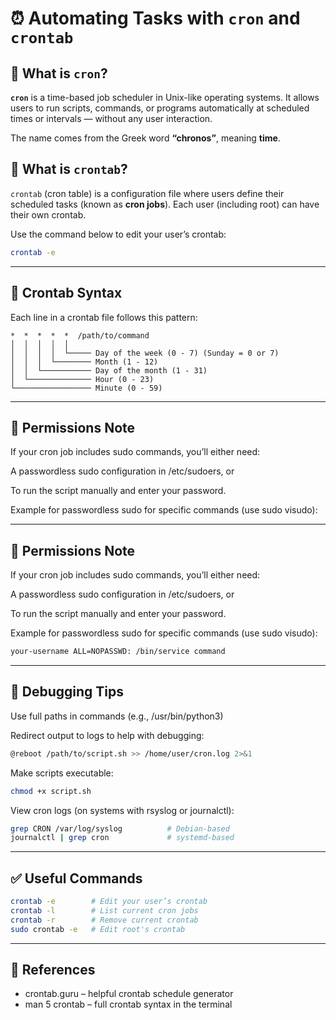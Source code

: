 # ⏰ Automating Tasks with `cron` and `crontab`

## 📘 What is `cron`?

**`cron`** is a time-based job scheduler in Unix-like operating systems. It allows users to run scripts, commands, or programs automatically at scheduled times or intervals — without any user interaction.

The name comes from the Greek word **“chronos”**, meaning **time**.

## 🧰 What is `crontab`?

`crontab` (cron table) is a configuration file where users define their scheduled tasks (known as **cron jobs**). Each user (including root) can have their own crontab.

Use the command below to edit your user’s crontab:

```bash
crontab -e
```

---

## 🧠 Crontab Syntax
Each line in a crontab file follows this pattern:

```
*  *  *  *  *  /path/to/command
│  │  │  │  │
│  │  │  │  └───── Day of the week (0 - 7) (Sunday = 0 or 7)
│  │  │  └──────── Month (1 - 12)
│  │  └─────────── Day of the month (1 - 31)
│  └────────────── Hour (0 - 23)
└───────────────── Minute (0 - 59)
```

---

## 🔐 Permissions Note

If your cron job includes sudo commands, you’ll either need:

A passwordless sudo configuration in /etc/sudoers, or

To run the script manually and enter your password.

Example for passwordless sudo for specific commands (use sudo visudo):

---

## 🔐 Permissions Note
If your cron job includes sudo commands, you’ll either need:

A passwordless sudo configuration in /etc/sudoers, or

To run the script manually and enter your password.

Example for passwordless sudo for specific commands (use sudo visudo):

```bash
your-username ALL=NOPASSWD: /bin/service command
```

---

## 🐞 Debugging Tips
Use full paths in commands (e.g., /usr/bin/python3)

Redirect output to logs to help with debugging:
```bash
@reboot /path/to/script.sh >> /home/user/cron.log 2>&1
```

Make scripts executable:
```bash
chmod +x script.sh
```

View cron logs (on systems with rsyslog or journalctl):
```bash
grep CRON /var/log/syslog          # Debian-based
journalctl | grep cron             # systemd-based
```

---

## ✅ Useful Commands

```bash
crontab -e        # Edit your user’s crontab
crontab -l        # List current cron jobs
crontab -r        # Remove current crontab
sudo crontab -e   # Edit root's crontab
```

---

## 📎 References

- crontab.guru – helpful crontab schedule generator
- man 5 crontab – full crontab syntax in the terminal

